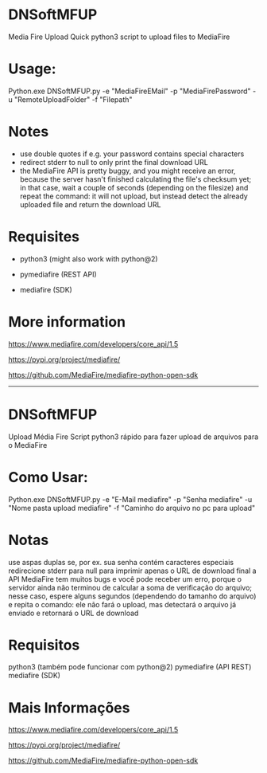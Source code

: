# DNSoftMFUP
Media Fire Upload
Quick python3 script to upload files to MediaFire

# Usage:
Python.exe DNSoftMFUP.py -e "MediaFireEMail" -p "MediaFirePassword" -u "RemoteUploadFolder" -f "Filepath"

# Notes
* use double quotes if e.g. your password contains special characters
* redirect stderr to null to only print the final download URL
* the MediaFire API is pretty buggy, and you might receive an error, because the server hasn't finished calculating the file's checksum yet; in that case, wait a couple of seconds (depending on the filesize) and repeat the command: it will not upload, but instead detect the already uploaded file and return the download URL

# Requisites
* python3 (might also work with python@2)

* pymediafire (REST API)

* mediafire (SDK)

# More information
https://www.mediafire.com/developers/core_api/1.5

https://pypi.org/project/mediafire/

https://github.com/MediaFire/mediafire-python-open-sdk


---------------------------------------------------------------------------------------------------------------------

# DNSoftMFUP
Upload Média Fire
Script python3 rápido para fazer upload de arquivos para o MediaFire

# Como Usar:
Python.exe DNSoftMFUP.py -e "E-Mail mediafire" -p "Senha mediafire" -u "Nome pasta upload mediafire" -f "Caminho do arquivo no pc para upload"

# Notas
use aspas duplas se, por ex. sua senha contém caracteres especiais
redirecione stderr para null para imprimir apenas o URL de download final
a API MediaFire tem muitos bugs e você pode receber um erro, porque o servidor ainda não terminou de calcular a soma de verificação do arquivo; nesse caso, espere alguns segundos (dependendo do tamanho do arquivo) e repita o comando: ele não fará o upload, mas detectará o arquivo já enviado e retornará o URL de download

# Requisitos
python3 (também pode funcionar com python@2)
pymediafire (API REST)
mediafire (SDK)

# Mais Informações
https://www.mediafire.com/developers/core_api/1.5

https://pypi.org/project/mediafire/

https://github.com/MediaFire/mediafire-python-open-sdk
